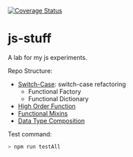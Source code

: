 [![Coverage Status](https://coveralls.io/repos/github/giodiblasi/js-stuff/badge.svg?branch=master)](https://coveralls.io/github/giodiblasi/js-stuff?branch=master)
# js-stuff

A lab for my js experiments.

Repo Structure:
+ [Switch-Case](https://github.com/giodiblasi/js-stuff/tree/master/switch-case): switch-case refactoring
    + Functional Factory
    + Functional Dictionary 
+ [High Order Function](https://github.com/giodiblasi/js-stuff/tree/master/highOrderFunction)
+ [Functional Mixins](https://github.com/giodiblasi/js-stuff/tree/master/mixinInheritance)
+ [Data Type Composition](https://github.com/giodiblasi/js-stuff/tree/master/waterBucket)

Test command:
```javascript
> npm run testAll
```